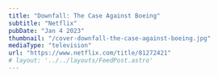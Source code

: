 ```yaml
---
title: "Downfall: The Case Against Boeing"
subtitle: "Netflix"
pubDate: "Jan 4 2023"
thumbnail: "/cover-downfall-the-case-against-boeing.jpg"
mediaType: "television"
url: "https://www.netflix.com/title/81272421"
# layout: '../../layouts/FeedPost.astro'
---
```



